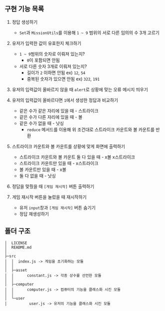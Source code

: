 ## 구현 기능 목록

1. 정답 생성하기
    - `Set`과 `MissionUtils`를 이용해 `1 ~ 9` 범위의 서로 다른 임의의 수 3개 고르기
    
2. 유저가 입력한 값이 유효한지 체크하기

    - `1 ~ 9`범위의 숫자로 이뤄져 있는지? 
        - `0`이 포함되면 안됨
    - 서로 다른 숫자 3개로 이뤄져 있는지? 
        - 길이가 `2` 이하면 안됨 ex) `12`, `54`
        - 중복된 숫자가 있으면 안됨 ex) `322`, `191`
3. 유저의 입력값이 올바르지 않을 때 `alert`로 상황에 맞는 오류 메시지 띄우기

4. 유저의 입력값이 올바르다면 `1`에서 생성한 정답과 비교하기
    - 같은 수가 같은 자리에 있을 때 - 스트라이크
    - 같은 수가 다른 자리에 있을 때 - 볼
    - 같은 수가 없을 때 - 낫싱
        - `reduce` 메서드를 이용해 위 조건대로 스트라이크 카운트와 볼 카운트를 반환 
        
5. 스트라이크 카운트와 볼 카운트를 상황에 맞게 화면에 출력하기

    - 스트라이크 카운트와 볼 카운트 둘 다 있을 때 - x볼 x스트라이크
    - 스트라이크 카운트만 있을 때 - x스트라이크
    - 볼 카운트만 있을 때 - x볼
    - 둘 다 없을 때 - 낫싱
    
6. 정답을 맞췄을 때 `[게임 재시작]` 버튼 출력하기

7. 게임 재시작 버튼을 눌렀을 때 재시작하기
    - 유저 `input`창과 `[게임 재시작]` 버튼 숨기기
    - 정답 재생성하기
    
## 폴더 구조

```
│  LICENSE
│  README.md
│      
├─src
│  │  index.js -> 게임을 초기화하는 모듈
│  │  
│  ├─asset
│  │      constant.js -> 각종 상수를 선언한 모듈
│  │      
│  ├─computer
│  │      computer.js -> 컴퓨터의 기능을 클래스화 시킨 모듈
│  │      
│  └─user
│          user.js -> 유저의 기능을 클래스화 시킨 모듈
```